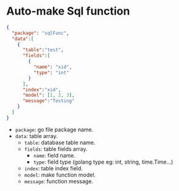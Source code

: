 # Auto-make Sql function

```json
{
  "package": "sqlFunc",
  "data":[
    {
      "table":"test",
      "fields":[
        {
          "name": "xid",
          "type": "int"
        }
      ],
      "index":"xid",
      "model": [1, 2, 3], 
      "message":"Testing"
    }
  ]
}
```

- `package`: go file package name.
- `data`: table array.
    - `table`: database table name.
    - `fields`: table fields array.
        - `name`: field name.
        - `type`: field type (golang type eg: int, string, time.Time...)
    - `index`: table index field.
    - `model`: make function model.
    - `message`: function message.